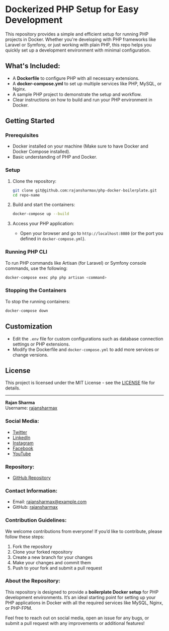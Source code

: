 
# Dockerized PHP Setup for Easy Development

This repository provides a simple and efficient setup for running PHP projects in Docker. Whether you're developing with PHP frameworks like Laravel or Symfony, or just working with plain PHP, this repo helps you quickly set up a development environment with minimal configuration.

## What's Included:

- A **Dockerfile** to configure PHP with all necessary extensions.
- A **docker-compose.yml** to set up multiple services like PHP, MySQL, or Nginx.
- A sample PHP project to demonstrate the setup and workflow.
- Clear instructions on how to build and run your PHP environment in Docker.

## Getting Started

### Prerequisites

- Docker installed on your machine (Make sure to have Docker and Docker Compose installed).
- Basic understanding of PHP and Docker.

### Setup

1. Clone the repository:
   ```bash
   git clone git@github.com:rajansharmax/php-docker-boilerplate.git
   cd repo-name
   ```

2. Build and start the containers:
   ```bash
   docker-compose up --build
   ```

3. Access your PHP application:
   - Open your browser and go to `http://localhost:8080` (or the port you defined in `docker-compose.yml`).

### Running PHP CLI

To run PHP commands like Artisan (for Laravel) or Symfony console commands, use the following:
```bash
docker-compose exec php php artisan <command>
```

### Stopping the Containers

To stop the running containers:
```bash
docker-compose down
```

## Customization

- Edit the `.env` file for custom configurations such as database connection settings or PHP extensions.
- Modify the Dockerfile and `docker-compose.yml` to add more services or change versions.

## License

This project is licensed under the MIT License - see the [LICENSE](LICENSE) file for details.

---

**Rajan Sharma**  
Username: [rajansharmax](https://github.com/rajansharmax)

### Social Media:
- [Twitter](https://twitter.com/rajansharmax)
- [LinkedIn](https://linkedin.com/in/rajansharmax)
- [Instagram](https://instagram.com/rajansharmax)
- [Facebook](https://facebook.com/rajansharmax)
- [YouTube](https://youtube.com/rajansharmax)

### Repository:
- [GitHub Repository](git@github.com:rajansharmax/php-docker-boilerplate.git)

### Contact Information:
- Email: rajansharmax@example.com  
- GitHub: [rajansharmax](https://github.com/rajansharmax)

### Contribution Guidelines:
We welcome contributions from everyone! If you’d like to contribute, please follow these steps:
1. Fork the repository
2. Clone your forked repository
3. Create a new branch for your changes
4. Make your changes and commit them
5. Push to your fork and submit a pull request

### About the Repository:
This repository is designed to provide a **boilerplate Docker setup** for PHP development environments. It’s an ideal starting point for setting up your PHP applications in Docker with all the required services like MySQL, Nginx, or PHP-FPM.

Feel free to reach out on social media, open an issue for any bugs, or submit a pull request with any improvements or additional features!